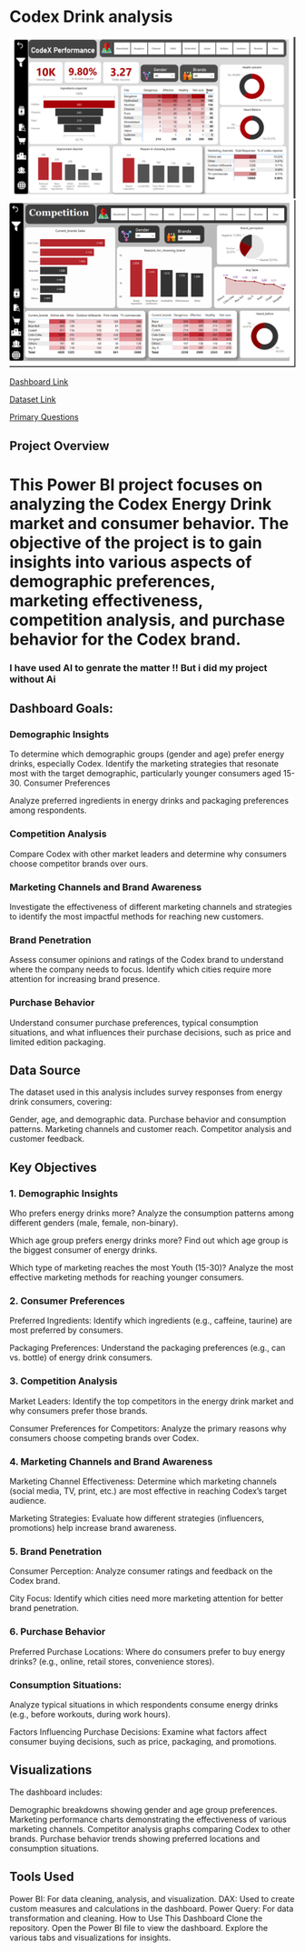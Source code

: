 # Codex Drink analysis


![Dashboard](https://github.com/rinithreddy14/Powerbi-Projects/blob/main/Codex%20Drink%20analysis/Screenshot%202024-09-12%20002255.png)
![Dashboard](https://github.com/rinithreddy14/Powerbi-Projects/blob/main/Codex%20Drink%20analysis/Screenshot%202024-09-12%20002313.png)




[Dashboard Link](https://github.com/rinithreddy14/Powerbi-Projects/blob/main/Codex%20Drink%20analysis/Codex_analysis.pbix)

[Dataset Link](https://github.com/rinithreddy14/Powerbi-Projects/tree/main/Codex%20Drink%20analysis/Dataset)

[Primary Questions](https://github.com/rinithreddy14/Powerbi-Projects/blob/main/Codex%20Drink%20analysis/Primary_Secondary_Insights.pdf)



## Project Overview
# This Power BI project focuses on analyzing the Codex Energy Drink market and consumer behavior. The objective of the project is to gain insights into various aspects of demographic preferences, marketing effectiveness, competition analysis, and purchase behavior for the Codex brand.


### I have used  AI to genrate the matter !! But i did my project without Ai
## Dashboard Goals:

###  Demographic Insights

To determine which demographic groups (gender and age) prefer energy drinks, especially Codex.
Identify the marketing strategies that resonate most with the target demographic, particularly younger consumers aged 15-30.
Consumer Preferences

Analyze preferred ingredients in energy drinks and packaging preferences among respondents.
### Competition Analysis

Compare Codex with other market leaders and determine why consumers choose competitor brands over ours.
### Marketing Channels and Brand Awareness

Investigate the effectiveness of different marketing channels and strategies to identify the most impactful methods for reaching new customers.
### Brand Penetration

Assess consumer opinions and ratings of the Codex brand to understand where the company needs to focus.
Identify which cities require more attention for increasing brand presence.
### Purchase Behavior

Understand consumer purchase preferences, typical consumption situations, and what influences their purchase decisions, such as price and limited edition packaging.
## Data Source
The dataset used in this analysis includes survey responses from energy drink consumers, covering:

Gender, age, and demographic data.
Purchase behavior and consumption patterns.
Marketing channels and customer reach.
Competitor analysis and customer feedback.
## Key Objectives
 ### 1. Demographic Insights
Who prefers energy drinks more?
Analyze the consumption patterns among different genders (male, female, non-binary).

Which age group prefers energy drinks more?
Find out which age group is the biggest consumer of energy drinks.

Which type of marketing reaches the most Youth (15-30)?
Analyze the most effective marketing methods for reaching younger consumers.

### 2. Consumer Preferences
Preferred Ingredients:
Identify which ingredients (e.g., caffeine, taurine) are most preferred by consumers.

Packaging Preferences:
Understand the packaging preferences (e.g., can vs. bottle) of energy drink consumers.

### 3. Competition Analysis
Market Leaders:
Identify the top competitors in the energy drink market and why consumers prefer those brands.

Consumer Preferences for Competitors:
Analyze the primary reasons why consumers choose competing brands over Codex.

### 4. Marketing Channels and Brand Awareness
Marketing Channel Effectiveness:
Determine which marketing channels (social media, TV, print, etc.) are most effective in reaching Codex’s target audience.

Marketing Strategies:
Evaluate how different strategies (influencers, promotions) help increase brand awareness.

### 5. Brand Penetration
Consumer Perception:
Analyze consumer ratings and feedback on the Codex brand.

City Focus:
Identify which cities need more marketing attention for better brand penetration.

### 6. Purchase Behavior
Preferred Purchase Locations:
Where do consumers prefer to buy energy drinks? (e.g., online, retail stores, convenience stores).

### Consumption Situations:
Analyze typical situations in which respondents consume energy drinks (e.g., before workouts, during work hours).

Factors Influencing Purchase Decisions:
Examine what factors affect consumer buying decisions, such as price, packaging, and promotions.

## Visualizations
The dashboard includes:

Demographic breakdowns showing gender and age group preferences.
Marketing performance charts demonstrating the effectiveness of various marketing channels.
Competitor analysis graphs comparing Codex to other brands.
Purchase behavior trends showing preferred locations and consumption situations.
## Tools Used
Power BI: For data cleaning, analysis, and visualization.
DAX: Used to create custom measures and calculations in the dashboard.
Power Query: For data transformation and cleaning.
How to Use This Dashboard
Clone the repository.
Open the Power BI file to view the dashboard.
Explore the various tabs and visualizations for insights.
